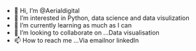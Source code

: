 - 👋 Hi, I’m @Aerialdigital
- 👀 I’m interested in Python, data science and data visulization
- 🌱 I’m currently learning as much as I can
- 💞️ I’m looking to collaborate on ...Data visualisation 
- 📫 How to reach me ...Via emailnor linkedIn 

<!---
Aerialdigital/Aerialdigital is a ✨ special ✨ repository because its `README.md` (this file) appears on your GitHub profile.
You can click the Preview link to take a look at your changes.
--->

